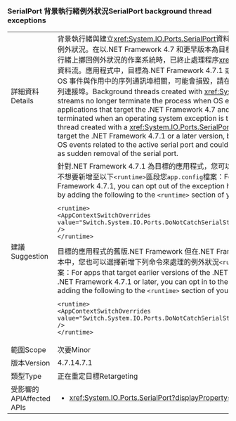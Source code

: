 ### <a name="serialport-background-thread-exceptions"></a><span data-ttu-id="56c6d-101">SerialPort 背景執行緒例外狀況</span><span class="sxs-lookup"><span data-stu-id="56c6d-101">SerialPort background thread exceptions</span></span>

|   |   |
|---|---|
|<span data-ttu-id="56c6d-102">詳細資料</span><span class="sxs-lookup"><span data-stu-id="56c6d-102">Details</span></span>|<span data-ttu-id="56c6d-103">背景執行緒與建立<xref:System.IO.Ports.SerialPort>資料流不會再終止處理序時 OS 的例外狀況。在以.NET Framework 4.7 和更早版本為目標的應用程式，以建立在背景執行緒上擲回例外狀況的作業系統時，已終止處理程序<xref:System.IO.Ports.SerialPort>資料流。應用程式中，目標為.NET Framework 4.7.1 或更新版本，背景執行緒等候 OS 事件與作用中的序列通訊埠相關，可能會損毀，請在某些情況下，例如突然移除序列連接埠。</span><span class="sxs-lookup"><span data-stu-id="56c6d-103">Background threads created with <xref:System.IO.Ports.SerialPort> streams no longer terminate the process when OS exceptions are thrown.In applications that target the .NET Framework 4.7 and earlier versions, a process is terminated when an operating system exception is thrown on a background thread created with a <xref:System.IO.Ports.SerialPort> stream.In applications that target the .NET Framework 4.7.1 or a later version, background threads wait for OS events related to the active serial port and could crash in some cases, such as sudden removal of the serial port.</span></span>|
|<span data-ttu-id="56c6d-104">建議</span><span class="sxs-lookup"><span data-stu-id="56c6d-104">Suggestion</span></span>|<span data-ttu-id="56c6d-105">針對.NET Framework 4.7.1 為目標的應用程式，您可以選擇退出例外狀況處理，如果不想要新增至以下<code>&lt;runtime&gt;</code>區段您<code>app.config</code>檔案：</span><span class="sxs-lookup"><span data-stu-id="56c6d-105">For apps that target the .NET Framework 4.7.1, you can opt out of the exception handling if it is not desirable by adding the following to the <code>&lt;runtime&gt;</code> section of your <code>app.config</code> file:</span></span><pre><code class="language-xml">&lt;runtime&gt;&#13;&#10;&lt;AppContextSwitchOverrides value=&quot;Switch.System.IO.Ports.DoNotCatchSerialStreamThreadExceptions=true&quot; /&gt;&#13;&#10;&lt;/runtime&gt;&#13;&#10;</code></pre><span data-ttu-id="56c6d-106">目標的應用程式的舊版.NET Framework 但在.NET Framework 4.7.1 上執行或更新版本中，您也可以選擇新增下列命令來處理的例外狀況<code>&lt;runtime&gt;</code>區段您<code>app.config</code>檔案：</span><span class="sxs-lookup"><span data-stu-id="56c6d-106">For apps that target earlier versions of the .NET Framework but run on the .NET Framework 4.7.1 or later, you can opt in to the exception handling by adding the following to the <code>&lt;runtime&gt;</code> section of your <code>app.config</code> file:</span></span><pre><code class="language-xml">&lt;runtime&gt;&#13;&#10;&lt;AppContextSwitchOverrides value=&quot;Switch.System.IO.Ports.DoNotCatchSerialStreamThreadExceptions=false&quot; /&gt;&#13;&#10;&lt;/runtime&gt;&#13;&#10;</code></pre>|
|<span data-ttu-id="56c6d-107">範圍</span><span class="sxs-lookup"><span data-stu-id="56c6d-107">Scope</span></span>|<span data-ttu-id="56c6d-108">次要</span><span class="sxs-lookup"><span data-stu-id="56c6d-108">Minor</span></span>|
|<span data-ttu-id="56c6d-109">版本</span><span class="sxs-lookup"><span data-stu-id="56c6d-109">Version</span></span>|<span data-ttu-id="56c6d-110">4.7.1</span><span class="sxs-lookup"><span data-stu-id="56c6d-110">4.7.1</span></span>|
|<span data-ttu-id="56c6d-111">類型</span><span class="sxs-lookup"><span data-stu-id="56c6d-111">Type</span></span>|<span data-ttu-id="56c6d-112">正在重定目標</span><span class="sxs-lookup"><span data-stu-id="56c6d-112">Retargeting</span></span>|
|<span data-ttu-id="56c6d-113">受影響的 API</span><span class="sxs-lookup"><span data-stu-id="56c6d-113">Affected APIs</span></span>|<ul><li><xref:System.IO.Ports.SerialPort?displayProperty=nameWithType></li></ul>|

